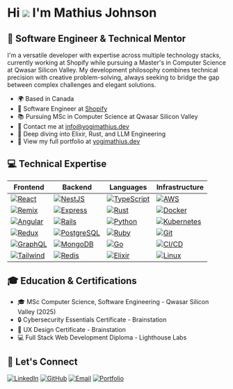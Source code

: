# Hi ![](https://user-images.githubusercontent.com/18350557/176309783-0785949b-9127-417c-8b55-ab5a4333674e.gif) I'm Mathius Johnson

## 🚀 Software Engineer & Technical Mentor

I'm a versatile developer with expertise across multiple technology stacks, currently working at Shopify while pursuing a Master's in Computer Science at Qwasar Silicon Valley. My development philosophy combines technical precision with creative problem-solving, always seeking to bridge the gap between complex challenges and elegant solutions.

* 🌍 Based in Canada
* 💼 Software Engineer at [Shopify](https://shopify.com)
* 📚 Pursuing MSc in Computer Science at Qwasar Silicon Valley
* 📧 Contact me at [info@yogimathius.dev](mailto:info@yogimathius.dev)
* 🧠 Deep diving into Elixir, Rust, and LLM Engineering
* 🔗 View my full portfolio at [yogimathius.dev](https://yogimathius.dev)

## 💻 Technical Expertise

| Frontend | Backend | Languages | Infrastructure |
|----------|---------|-----------|----------------|
| [![React](https://img.shields.io/badge/-React/Next.js-61DAFB?style=flat-square&logo=react&logoColor=black)](https://reactjs.org/) | [![NestJS](https://img.shields.io/badge/-NestJS-E0234E?style=flat-square&logo=nestjs&logoColor=white)](https://nestjs.com/) | [![TypeScript](https://img.shields.io/badge/-TypeScript-3178C6?style=flat-square&logo=typescript&logoColor=white)](https://www.typescriptlang.org/) | [![AWS](https://img.shields.io/badge/-AWS/GCP-232F3E?style=flat-square&logo=amazon-aws&logoColor=white)](https://aws.amazon.com/) |
| [![Remix](https://img.shields.io/badge/-Remix-000000?style=flat-square&logo=remix&logoColor=white)](https://remix.run/) | [![Express](https://img.shields.io/badge/-Express-000000?style=flat-square&logo=express&logoColor=white)](https://expressjs.com/) | [![Rust](https://img.shields.io/badge/-Rust-000000?style=flat-square&logo=rust&logoColor=white)](https://www.rust-lang.org/) | [![Docker](https://img.shields.io/badge/-Docker-2496ED?style=flat-square&logo=docker&logoColor=white)](https://www.docker.com/) |
| [![Angular](https://img.shields.io/badge/-Angular-DD0031?style=flat-square&logo=angular&logoColor=white)](https://angular.io/) | [![Rails](https://img.shields.io/badge/-Ruby%20on%20Rails-CC0000?style=flat-square&logo=ruby-on-rails&logoColor=white)](https://rubyonrails.org/) | [![Python](https://img.shields.io/badge/-Python-3776AB?style=flat-square&logo=python&logoColor=white)](https://www.python.org/) | [![Kubernetes](https://img.shields.io/badge/-Kubernetes-326CE5?style=flat-square&logo=kubernetes&logoColor=white)](https://kubernetes.io/) |
| [![Redux](https://img.shields.io/badge/-Redux-764ABC?style=flat-square&logo=redux&logoColor=white)](https://redux.js.org/) | [![PostgreSQL](https://img.shields.io/badge/-PostgreSQL-336791?style=flat-square&logo=postgresql&logoColor=white)](https://www.postgresql.org/) | [![Ruby](https://img.shields.io/badge/-Ruby-CC342D?style=flat-square&logo=ruby&logoColor=white)](https://www.ruby-lang.org/) | [![Git](https://img.shields.io/badge/-Git-F05032?style=flat-square&logo=git&logoColor=white)](https://git-scm.com/) |
| [![GraphQL](https://img.shields.io/badge/-GraphQL-E10098?style=flat-square&logo=graphql&logoColor=white)](https://graphql.org/) | [![MongoDB](https://img.shields.io/badge/-MongoDB-47A248?style=flat-square&logo=mongodb&logoColor=white)](https://www.mongodb.com/) | [![Go](https://img.shields.io/badge/-Go-00ADD8?style=flat-square&logo=go&logoColor=white)](https://golang.org/) | [![CI/CD](https://img.shields.io/badge/-CI/CD-2088FF?style=flat-square&logo=github-actions&logoColor=white)](https://github.com/features/actions) |
| [![Tailwind](https://img.shields.io/badge/-Tailwind%20CSS-38B2AC?style=flat-square&logo=tailwind-css&logoColor=white)](https://tailwindcss.com/) | [![Redis](https://img.shields.io/badge/-Redis-DC382D?style=flat-square&logo=redis&logoColor=white)](https://redis.io/) | [![Elixir](https://img.shields.io/badge/-Elixir-4B275F?style=flat-square&logo=elixir&logoColor=white)](https://elixir-lang.org/) | [![Linux](https://img.shields.io/badge/-Linux-FCC624?style=flat-square&logo=linux&logoColor=black)](https://www.linux.org/) |

## 🎓 Education & Certifications

- 🎓 MSc Computer Science, Software Engineering - Qwasar Silicon Valley (2025)
- 🔒 Cybersecurity Essentials Certificate - Brainstation
- 🎨 UX Design Certificate - Brainstation
- 💻 Full Stack Web Development Diploma - Lighthouse Labs

## 🤝 Let's Connect

[![LinkedIn](https://img.shields.io/badge/-LinkedIn-0A66C2?style=flat-square&logo=linkedin&logoColor=white)](https://www.linkedin.com/in/mathius-johnson)
[![GitHub](https://img.shields.io/badge/-GitHub-181717?style=flat-square&logo=github&logoColor=white)](https://github.com/yogimathius)
[![Email](https://img.shields.io/badge/-Email-EA4335?style=flat-square&logo=gmail&logoColor=white)](mailto:info@yogimathius.dev)
[![Portfolio](https://img.shields.io/badge/-Portfolio-000000?style=flat-square&logo=safari&logoColor=white)](https://yogimathius.github.io)
